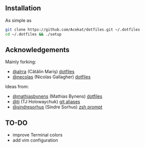 Installation
------------

As simple as
```bash
git clone https://github.com/Acekat/dotfiles.git ~/.dotfiles
cd ~/.dotfiles && ./setup
```


Acknowledgements
----------------

Mainly forking:
* [@alrra](https://github.com/alrra) (Cãtãlin Mariş)
  [dotfiles](https://github.com/alrra/dotfiles)
* [@necolas](https://github.com/necolas) (Nicolas Gallagher)
  [dotfiles](https://github.com/necolas/dotfiles)

Ideas from:
* [@mathiasbynens](https://github.com/mathiasbynens) (Mathias Bynens)
  [dotfiles](https://github.com/mathiasbynens/dotfiles)
* [@tj](https://github.com/tj) (TJ Holowaychuk)
  [git aliases](http://tjholowaychuk.com/post/26904939933/git-extras-introduction-screencast)
* [@sindresorhus](https://github.com/sindresorhus) (Sindre Sorhus)
  [zsh prompt](https://github.com/sindresorhus/pure)


TO-DO
-----

* improve Terminal colors
* add vim configuration
